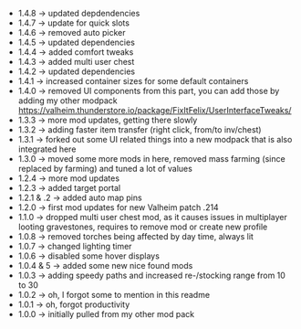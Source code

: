 * 1.4.8 -> updated depdendencies
* 1.4.7 -> update for quick slots
* 1.4.6 -> removed auto picker
* 1.4.5 -> updated dependencies
* 1.4.4 -> added comfort tweaks
* 1.4.3 -> added multi user chest
* 1.4.2 -> updated dependencies
* 1.4.1 -> increased container sizes for some default containers
* 1.4.0 -> removed UI components from this part, you can add those by adding my other modpack https://valheim.thunderstore.io/package/FixItFelix/UserInterfaceTweaks/ 
* 1.3.3 -> more mod updates, getting there slowly
* 1.3.2 -> adding faster item transfer (right click, from/to inv/chest)
* 1.3.1 -> forked out some UI related things into a new modpack that is also integrated here
* 1.3.0 -> moved some more mods in here, removed mass farming (since replaced by farming) and tuned a lot of values
* 1.2.4 -> more mod updates
* 1.2.3 -> added target portal
* 1.2.1 & .2 -> added auto map pins
* 1.2.0 -> first mod updates for new Valheim patch .214
* 1.1.0 -> dropped multi user chest mod, as it causes issues in multiplayer looting gravestones, requires to remove mod or create new profile
* 1.0.8 -> removed torches being affected by day time, always lit
* 1.0.7 -> changed lighting timer
* 1.0.6 -> disabled some hover displays
* 1.0.4 & 5 -> added some new nice found mods
* 1.0.3 -> adding speedy paths and increased re-/stocking range from 10 to 30 
* 1.0.2 -> oh, I forgot some to mention in this readme
* 1.0.1 -> oh, forgot productivity 
* 1.0.0 -> initially pulled from my other mod pack
